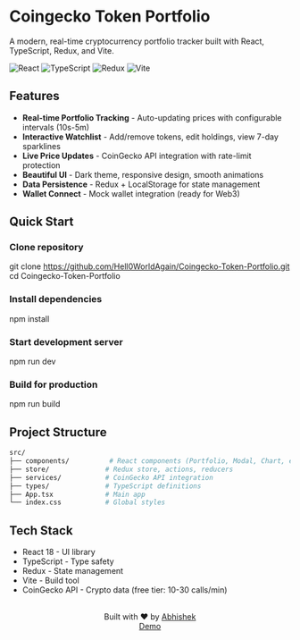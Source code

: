 # Coingecko Token Portfolio

A modern, real-time cryptocurrency portfolio tracker built with React, TypeScript, Redux, and Vite.

![React](https://img.shields.io/badge/React-18.2-blue) ![TypeScript](https://img.shields.io/badge/TypeScript-5.2-blue) ![Redux](https://img.shields.io/badge/Redux-5.0-purple) ![Vite](https://img.shields.io/badge/Vite-5.0-646CFF)

## Features

-  **Real-time Portfolio Tracking** - Auto-updating prices with configurable intervals (10s-5m)
-  **Interactive Watchlist** - Add/remove tokens, edit holdings, view 7-day sparklines
-  **Live Price Updates** - CoinGecko API integration with rate-limit protection
-  **Beautiful UI** - Dark theme, responsive design, smooth animations
-  **Data Persistence** - Redux + LocalStorage for state management
-  **Wallet Connect** - Mock wallet integration (ready for Web3)

## Quick Start

### Clone repository
git clone https://github.com/Hell0WorldAgain/Coingecko-Token-Portfolio.git
cd Coingecko-Token-Portfolio

### Install dependencies
npm install

### Start development server
npm run dev

### Build for production
npm run build

## Project Structure
```bash
src/
├── components/          # React components (Portfolio, Modal, Chart, etc.)
├── store/              # Redux store, actions, reducers
├── services/           # CoinGecko API integration
├── types/              # TypeScript definitions
├── App.tsx             # Main app
└── index.css           # Global styles

```

## Tech Stack

- React 18 - UI library
- TypeScript - Type safety
- Redux - State management
- Vite - Build tool
- CoinGecko API - Crypto data (free tier: 10-30 calls/min)
<br/><br/>
<div align="center">
Built with ❤️ by <a href="https://www.linkedin.com/in/abhishek-ch0udhary/">Abhishek</a> <br/>
<a href ="https://coingecko-token-portfolio.vercel.app/"> Demo </a>
</div>
